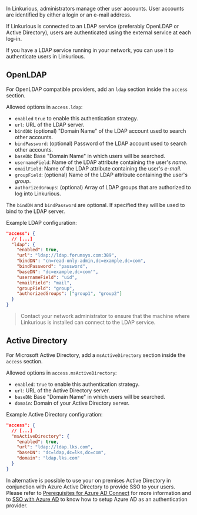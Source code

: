 
In Linkurious, administrators manage other user accounts.
User accounts are identified by either a login or an e-mail address.

If Linkurious is connected to an LDAP service (preferably OpenLDAP or Active Directory),
users are authenticated using the external service at each log-in.

If you have a LDAP service running in your network, you can use it to authenticate users in Linkurious. 

## OpenLDAP

For OpenLDAP compatible providers, add an `ldap` section inside the `access` section.

Allowed options in `access.ldap`:

- `enabled`           `true` to enable this authentication strategy.
- `url`:              URL of the LDAP server.
- `bindDN`:           (optional) "Domain Name" of the LDAP account used to search other accounts.
- `bindPassword`:     (optional) Password of the LDAP account used to search other accounts.
- `baseDN`:           Base "Domain Name" in which users will be searched.
- `usernameField`:    Name of the LDAP attribute containing the user's *name*.
- `emailField`:       Name of the LDAP attribute containing the user's *e-mail*.
- `groupField`:       (optional) Name of the LDAP attribute containing the user's *group*.
- `authorizedGroups`: (optional) Array of LDAP groups that are authorized to log into Linkurious.

The `bindDN` and `bindPassword` are optional. If specified they will be used to bind to the LDAP server.

Example LDAP configuration:

```json
"access": {
  // [...]
  "ldap": {
    "enabled": true,
    "url": "ldap://ldap.forumsys.com:389",
    "bindDN": "cn=read-only-admin,dc=example,dc=com",
    "bindPassword": "password",
    "baseDN": "dc=example,dc=com'",
    "usernameField": "uid",
    "emailField": "mail",
    "groupField": "group",
    "authorizedGroups": ["group1", "group2"]
  }
}
```

> Contact your network administrator to ensure that the machine where Linkurious is installed can connect to the LDAP service.

## Active Directory

For Microsoft Active Directory, add a `msActiveDirectory` section inside the `access` section.

Allowed options in `access.msActiveDirectory`:

- `enabled`: `true` to enable this authentication strategy.
- `url`:     URL of the Active Directory server.
- `baseDN`:  Base "Domain Name" in which users will be searched.
- `domain`:  Domain of your Active Directory server.

Example Active Directory configuration:

```json
"access": {
  // [...]
  "msActiveDirectory": {
    "enabled": true,
    "url": "ldap://ldap.lks.com",
    "baseDN": "dc=ldap,dc=lks,dc=com",
    "domain": "ldap.lks.com"
  }
}
```

In alternative is possible to use your on premises Active Directory in conjunction with Azure Active Directory to provide SSO to your users.
Please refer to [Prerequisites for Azure AD Connect](https://docs.microsoft.com/en-us/azure/active-directory/connect/active-directory-aadconnect-prerequisites) for more information and to
[SSO with Azure AD](/sso-azure) to know how to setup Azure AD as an authentication provider.
